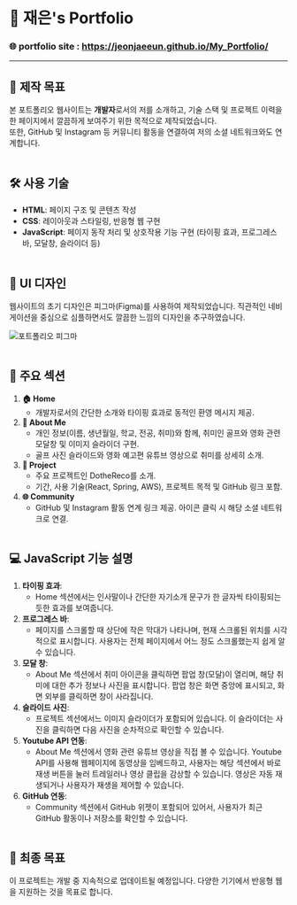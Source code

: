 # 👋 재은's Portfolio

### 🌐 portfolio site : https://jeonjaeeun.github.io/My_Portfolio/
***

## 🎯 제작 목표

본 포트폴리오 웹사이트는 **개발자**로서의 저를 소개하고, 기술 스택 및 프로젝트 이력을 한 페이지에서 깔끔하게 보여주기 위한 목적으로 제작되었습니다. <br/>
또한, GitHub 및 Instagram 등 커뮤니티 활동을 연결하여 저의 소셜 네트워크와도 연계합니다. 
<br/><br/>

## 🛠️ 사용 기술

- **HTML**: 페이지 구조 및 콘텐츠 작성
- **CSS**: 레이아웃과 스타일링, 반응형 웹 구현
- **JavaScript**: 페이지 동작 처리 및 상호작용 기능 구현 (타이핑 효과, 프로그레스 바, 모달창, 슬라이더 등)
<br/><br/>

## 🎨 UI 디자인

웹사이트의 초기 디자인은 피그마(Figma)를 사용하여 제작되었습니다. 직관적인 네비게이션을 중심으로 심플하면서도 깔끔한 느낌의 디자인을 추구하였습니다.

![포트폴리오 피그마](https://github.com/user-attachments/assets/ff4a95e0-ff4d-49b0-b3f1-bc5eafe95e39)
<br/><br/>

## 📑 주요 섹션

1. **🏠 Home**
   -  개발자로서의 간단한 소개와 타이핑 효과로 동적인 환영 메시지 제공.
3. **👤 About Me**
   - 개인 정보(이름, 생년월일, 학교, 전공, 취미)와 함께, 취미인 골프와 영화 관련 모달창 및 이미지 슬라이더 구현.
   - 골프 사진 슬라이드와 영화 예고편 유튜브 영상으로 취미를 상세히 소개.
4. **💼 Project**
   - 주요 프로젝트인 DotheReco를 소개.
   - 기간, 사용 기술(React, Spring, AWS), 프로젝트 목적 및 GitHub 링크 포함.
6. **🌐 Community**
   - GitHub 및 Instagram 활동 연계 링크 제공. 아이콘 클릭 시 해당 소셜 네트워크로 연결.
<br/><br/>

## 💻 JavaScript 기능 설명

1. **타이핑 효과**:
   - Home 섹션에서는 인사말이나 간단한 자기소개 문구가 한 글자씩 타이핑되는 듯한 효과를 보여줍니다.
2. **프로그레스 바**:
   - 페이지를 스크롤할 때 상단에 작은 막대가 나타나며, 현재 스크롤된 위치를 시각적으로 표시합니다. 사용자는 전체 페이지에서 어느 정도 스크롤했는지 쉽게 알 수 있습니다.
3. **모달 창**:
   - About Me 섹션에서 취미 아이콘을 클릭하면 팝업 창(모달)이 열리며, 해당 취미에 대한 추가 정보나 사진을 표시합니다. 팝업 창은 화면 중앙에 표시되고, 화면 외부를 클릭하면 창이 사라집니다.
4. **슬라이드 사진**:
   - 프로젝트 섹션에서느 이미지 슬라이더가 포함되어 있습니다. 이 슬라이더는 사진을 클릭하면 다음 사진을 순차적으로 확인할 수 있습니다.
5. **Youtube API 연동**:
   - About Me 섹션에서 영화 관련 유튜브 영상을 직접 볼 수 있습니다. Youtube API를 사용해 웹페이지에 동영상을 임베드하고, 사용자는 해당 섹션에서 바로 재생 버튼을 눌러 트레일러나 영상 클립을 감상할 수 있습니다. 영상은 자동 재생되거나 사용자가 재생을 제어할 수 있습니다.
6. **GitHub 연동**:
   - Community 섹션에서 GitHub 위젯이 포함되어 있어서, 사용자가 최근 GitHub 활동이나 저장소를 확인할 수 있습니다.
<br/><br/>

## 🥅 최종 목표

이 프로젝트는 개발 중 지속적으로 업데이트될 예정입니다. 다양한 기기에서 반응형 웹을 지원하는 것을 목표로 합니다.
